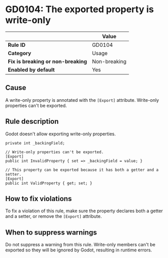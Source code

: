 # GD0104: The exported property is write-only

<table>
<thead>
<tr>
<th></th>
<th>Value</th>
</tr>
</thead>
<tbody>
<tr>
<td><strong>Rule ID</strong></td>
<td>GD0104</td>
</tr>
<tr>
<td><strong>Category</strong></td>
<td>Usage</td>
</tr>
<tr>
<td><strong>Fix is breaking or non-breaking</strong></td>
<td>Non-breaking</td>
</tr>
<tr>
<td><strong>Enabled by default</strong></td>
<td>Yes</td>
</tr>
</tbody>
</table>

## Cause

A write-only property is annotated with the `[Export]` attribute.
Write-only properties can't be exported.

## Rule description

Godot doesn't allow exporting write-only properties.

    private int _backingField;

    // Write-only properties can't be exported.
    [Export]
    public int InvalidProperty { set => _backingField = value; }

    // This property can be exported because it has both a getter and a setter.
    [Export]
    public int ValidProperty { get; set; }

## How to fix violations

To fix a violation of this rule, make sure the property declares both a
getter and a setter, or remove the `[Export]` attribute.

## When to suppress warnings

Do not suppress a warning from this rule. Write-only members can't be
exported so they will be ignored by Godot, resulting in runtime errors.
